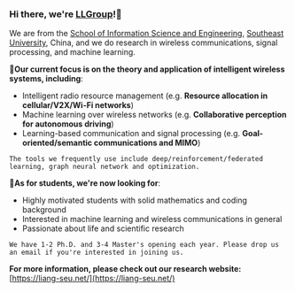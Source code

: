 ### Hi there, we're [LLGroup](https://liang-seu.net/)!:wave:
We are from the [School of Information Science and Engineering](https://radio.seu.edu.cn/), [Southeast University](https://www.seu.edu.cn/), China, and we do research in wireless communications, signal processing, and machine learning. 

🚖**Our current focus is on the theory and application of intelligent wireless systems, including**:

- Intelligent radio resource management (e.g. **Resource allocation in cellular/V2X/Wi-Fi networks**)
- Machine learning over wireless networks (e.g. **Collaborative perception for autonomous driving**)
- Learning-based communication and signal processing (e.g. **Goal-oriented/semantic communications and MIMO**)

```
The tools we frequently use include deep/reinforcement/federated learning, graph neural network and optimization.
```

📣**As for students, we're now looking for**:
- Highly motivated students with solid mathematics and coding background
- Interested in machine learning and wireless communications in general
- Passionate about life and scientific research

```
We have 1-2 Ph.D. and 3-4 Master's opening each year. Please drop us an email if you're interested in joining us.
```

**For more information, please check out our research website:** [https://liang-seu.net/](https://liang-seu.net/)
